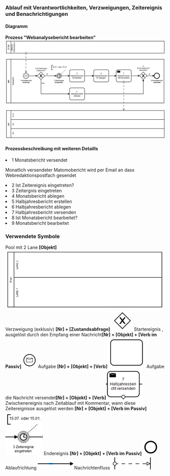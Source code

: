 <h3>Ablauf mit Verantwortlichkeiten, Verzweigungen, Zeitereignis und Benachrichtigungen</h3>
<h4>Diagramm </h4> <b>Prozess "Webanalysebericht bearbeiten"</b>
<img src="./images/webanalyse-berichtsprozess.png"> </img>

<h4>Prozessbeschreibung mit weiteren Detaills</h4>

<li>
1 Monatsbericht versendet<p>Monatlich versendeter Matomobericht wird per Email an dass Webredaktionspostfach gesendet</p> 
</li><li>
2 Ist Zeitereignis eingetreten? 
 </li><li>
3 Zeitergnis eingetreten 
 </li><li>
4 Monatsbericht ablegen
 </li><li>
5 Halbjahresbericht erstellen
 </li><li>
6 Halbjahresbericht ablegen
 </li><li>
7 Halbjahresbericht versenden
 </li><li>
8 Ist Monatsbericht bearbeitet?
 </li><li>
9 Monatsbericht bearbeitet
</li>


<p></p>
<h3>Verwendete Symbole</h3>
 Pool mit 2 Lane <b>[Objekt]</b> <img src="./images/pool-2lane.png"> </img> 
 Verzweigung (exklusiv) <b> [Nr] + [Zustandsabfrage]</b> <img src="./images/exclusive-gateway.png"> </img>
 Startereignis , ausgelöst durch den Empfang einer Nachricht<b>[Nr] + [Objekt] + [Verb im Passiv]</b> <img src="./images/start-message-catch-event.png"> </img>
 Aufgabe <b>[Nr]  + [Objekt] + [Verb]</b><img src="./images/task.png">  </img>
 Aufgabe die Nachricht versendet<b>[Nr]  + [Objekt] + [Verb]</b><img src="./images/task-throw-message.png">  </img>
 Zwischenereignis nach Zeitablauf mit Kommentar, wann diese Zeitereignisse ausgelöst werden <b>[Nr] + [Objekt] + [Verb im Passiv]</b> <img src="./images/throw-timer-event-with-comment.png"> </img>
 Endereignis <b>[Nr] + [Objekt] + [Verb im Passiv]</b> <img src="./images/end-event.png"> </img>
 Ablaufrichtung <img src="./images/sequence-flow.png"> </img>
 Nachrichtenfluss <img src="./images/message-flow.png"> </img>
 
